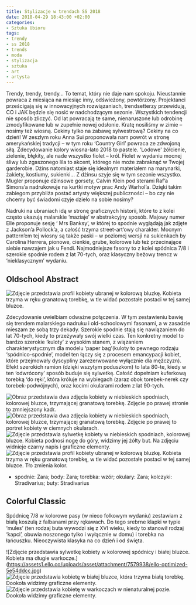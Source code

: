 ```yaml
---
title: Stylizacje w trendach SS 2018
date: 2018-04-29 18:43:00 +02:00
categories:
- Sztuka Ubioru
tags:
- trendy
- ss 2018
- trends
- moda
- stylizacja
- sztuka
- art
- artysta
---
```


Trendy, trendy, trendy… To temat, który nie daje nam spokoju. Nieustannie powraca z miesiąca na miesiąc inny, odświeżony, powtórzony. Projektanci prześcigają się w innowacyjnych rozwiązaniach, trendsetterzy przewidują, CO i JAK będzie się nosić w nadchodzącym sezonie. Wszystkich tendencji nie sposób zliczyć. Od lat powracają te same, nienaruszone lub odrobinę zmodyfikowane lub w zupełnie nowej odsłonie. Kratę nosiliśmy w zimie – nosimy też wiosną. Cekiny tylko na zabawę sylwestrową? Cekiny na co dzień! W zeszłym roku Anna Sui proponowała nam powrót w stronę amerykańskiej tradycji – w tym roku ‘Country Girl’ powraca ze zdwojoną siłą. Zdecydowanie kolory wiosna-lato 2018 to pastele. 'Lodowe' żółcienie, zielenie, błękity, ale nade wszystko fiolet – król. Fiolet w wydaniu mocnej śliwy lub zgaszonego lila to akcent, którego nie może zabraknąć w Twojej garderobie. Dżins natomiast staje się idealnym materiałem na marynarki, żakiety, kostiumy, sukienki… Z dżinsu szyje się w tym sezonie wszystko. Mugler proponuje dżinsowe gorsety, Calvin Klein pod sterami Raf’a Simons’a nadrukowuje na kurtki motyw prac Andy Warhol’a. Dzięki takim zabiegom przybliża postać artysty większej publiczności – bo czy nie chcemy być świadomi czyje dzieło na sobie nosimy? 

Nadruki na ubraniach idą w stronę graficznych historii, które to z kolei często ukazują malarskie ‘maziaje’ w abstrakcyjny sposób. Majowy numer Elle proponuje sesję ‘ Mrs Banksy’, w której to spodnie wyglądają jak zdjęte z Jackson’a Pollock’a, a całość trzyma street-art’owy charakter. Mocnym pattern’em tej wiosny są także paski – w poziomej wersji na sukienkach by Carolina Herrera, pionowe, cienkie, grube, kolorowe lub też przecinające siebie nawzajem jak u Fendi. 
Najmodniejsze fasony to z kolei spódnica 7/8 i szerokie spodnie rodem z lat 70-tych, oraz klasyczny beżowy trencz w ‘nieklasycznym’ wydaniu. 

## Oldschool Abstract

![Zdjęcie przedstawia profil kobiety ubranej w kolorową bluzkę. Kobieta trzyma w ręku granatową torebkę, w tle widać pozostałe postaci w tej samej bluzce.](https://assets1.ello.co/uploads/asset/attachment/7579929/ello-optimized-fa670b7a.jpg)

Zdecydowanie uwielbiam odważne połączenia. W tym zestawieniu bawię się trendem malarskiego nadruku i old-schoolowymi fasonami, a w zasadzie mieszam ze sobą trzy dekady. Szerokie spodnie stają się nawiązaniem do lat 70-tych, kiedy to przeżywały swój wielki czas. Ten konkretny model to bardzo szerokie ‘kuloty’ z wysokim stanem, z wiązaniem charakterystycznym dla modelu ‘paper bag’(kuloty to pewnego rodzaju ‘spódnico-spodnie’, model ten łączy się z procesem emancypacji kobiet, które przejmowały dyscypliny zarezerwowane wyłącznie dla mężczyzn). Efekt szerokich ramion (dzięki wszytym poduszkom) to lata 80-te, kiedy w ten ‘odwrócony’ sposób buduje się sylwetkę. Całość dopełniam kuferkową torebką ‘do ręki’, która króluje na wybiegach (zaraz obok torebek-nerek czy torebek-podwójnych), oraz kocimi okularami rodem z lat 90-tych.

![Obraz przedstawia dwa zdjęcia kobiety w niebieskich spodniach, kolorowej bluzce, trzymającej granatową torebkę. Zdjęcie po prawej stronie to zmniejszony kadr.](https://assets2.ello.co/uploads/asset/attachment/7579932/ello-optimized-0ed2a1e1.jpg)
![Obraz przedstawia dwa zdjęcia kobiety w niebieskich spodniach, kolorowej bluzce, trzymającej granatową torebkę. Zdjęcie po prawej to portret kobiety w ciemnych okularach.](https://assets0.ello.co/uploads/asset/attachment/7579934/ello-optimized-22a17c4e.jpg)
![Zdjęcie przedstawia sylwetkę kobiety w niebieskich spodniach, kolorowej bluzce. Kobieta podnosi nogę do góry, widzimy jej żółty but. Na zdjęciu widnieje czarny napis i graficzne elementy.](https://assets1.ello.co/uploads/asset/attachment/7579936/ello-optimized-5fcdfac1.jpg)
![Zdjęcie przedstawia profil kobiety ubranej w kolorową bluzkę. Kobieta trzyma w ręku granatową torebkę, w tle widać pozostałe postaci w tej samej bluzce. Tło zmienia kolor.](https://assets1.ello.co/uploads/asset/attachment/7579931/ello-optimized-a9e25da4.gif)

* spodnie: Zara; body: Zara; torebka: wzór; okulary: Zara; kolczyki: Stradivarius; buty: Stradivarius

## Colorful Classic

Spódnicę 7/8 w kolorowe pasy (w nieco folkowym wydaniu) zestawiam z białą koszulą z falbanami przy rękawach. Do tego srebrne klapki w typie ‘mules’ (ten rodzaj buta wywodzi się z XVI wieku, kiedy to stanowił rodzaj ‘kapci’, obuwia noszonego tylko i wyłącznie w domu) i torebka na łańcuszku. Nieoczywista klasyka na co dzień i od święta.

![Zdjęcie przedstawia sylwetkę kobiety w kolorowej spódnicy i białej bluzce. Kobieta ma długie warkocze.]
(https://assets1.ello.co/uploads/asset/attachment/7579938/ello-optimized-5e54ddcc.jpg)
![Zdjęcie przedstawia kobietę w białej bluzce, która trzyma białą torebkę. Dookoła widzimy graficzne elementy.](https://assets1.ello.co/uploads/asset/attachment/7579939/ello-optimized-20986894.jpg)
![Zdjęcie przedstawia kobietę w warkoczach w nienaturalnej pozie. Dookoła widzimy graficzne elementy.](https://assets0.ello.co/uploads/asset/attachment/7579941/ello-optimized-573ea86c.jpg)